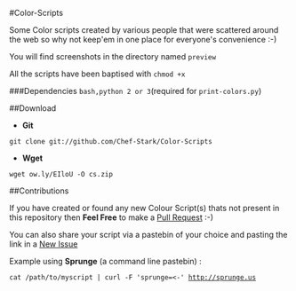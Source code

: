 #Color-Scripts

Some Color scripts created by various people that were scattered around the web so why not keep'em in one place for everyone's convenience :-)

You will find screenshots in the directory named <code>preview</code>

All the scripts have been baptised with <code>chmod +x</code>


###Dependencies
<code>bash,python 2 or 3</code>(required for `print-colors.py`)

##Download

- **Git**

<code>git clone git://github.com/Chef-Stark/Color-Scripts</code>

- **Wget** 

<code>wget ow.ly/EIloU -O cs.zip</code>


##Contributions

If you have created or found any new Colour Script(s) thats not present in this repository then **Feel Free** to make a [Pull Request](https://github.com/Chef-Stark/Color-Scripts/pulls) :-)

You can also share your script via a pastebin of your choice and pasting the link in a [New Issue](https://github.com/Chef-Stark/Color-Scripts/issues)


Example using **Sprunge** (a command line pastebin) :

<code>cat /path/to/myscript | curl -F 'sprunge=<-' http://sprunge.us</code>

